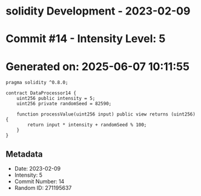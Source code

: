 ﻿# solidity Development - 2023-02-09
# Commit #14 - Intensity Level: 5
# Generated on: 2025-06-07 10:11:55
```solidity
pragma solidity ^0.8.0;

contract DataProcessor14 {
    uint256 public intensity = 5;
    uint256 private randomSeed = 82590;

    function processValue(uint256 input) public view returns (uint256) {
        return input * intensity + randomSeed % 100;
    }
}
```
## Metadata
- Date: 2023-02-09
- Intensity: 5
- Commit Number: 14
- Random ID: 271195637
